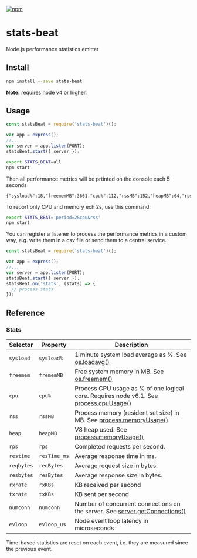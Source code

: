[![npm](https://img.shields.io/npm/v/stats-beat.svg)](https://www.npmjs.com/package/stats-beat)

# stats-beat

Node.js performance statistics emitter

## Install

```sh
npm install --save stats-beat
```

**Note:** requires node v4 or higher.

## Usage

```js
const statsBeat = require('stats-beat')();

var app = express();
//...
var server = app.listen(PORT);
statsBeat.start({ server });
```

```sh
export STATS_BEAT=all
npm start
```

Then all performance metrics will be prtinted on the console each 5 seconds
```
{"sysload%":18,"freememMB":3661,"cpu%":112,"rssMB":152,"heapMB":64,"rps":3149,"resTime_ms":20.887753158529616,"reqBytes":116,"resBytes":114849,"rxKBs":365,"txKBs":361653,"numconn":80,"evloop_us":6646}
```

To report only CPU and memory ech 2s, use this command:
```sh
export STATS_BEAT='period=2&cpu&rss'
npm start
```

You can register a listener to process the performance metrics in a custom way, 
e.g. write them in a csv file or send them to a central service.

```js
const statsBeat = require('stats-beat')();

var app = express();
//...
var server = app.listen(PORT);
statsBeat.start({ server });
statsBeat.on('stats', (stats) => {
  // process stats
});
```

## Reference

### Stats

| Selector   | Property     | Description                            |
|------------|--------------|----------------------------------------|
| `sysload`  | `sysload%`   | 1 minute system load average as %. See [os.loadavg()](https://nodejs.org/api/os.html#os_os_loadavg) |
| `freemem`  | `frememMB`   | Free system memory in MB. See [os.freemem()](https://nodejs.org/api/os.html#os_os_freemem) |
| `cpu`      | `cpu%`       | Process CPU usage as % of one logical core. Requires node v6.1. See [process.cpuUsage()](https://nodejs.org/api/process.html#process_process_cpuusage_previousvalue) |
| `rss`      | `rssMB`      | Process memory (resident set size) in MB. See [process.memoryUsage()](https://nodejs.org/api/process.html#process_process_memoryusage) |
| `heap`     | `heapMB`     | V8 heap used. See [process.memoryUsage()](https://nodejs.org/api/process.html#process_process_memoryusage) |
| `rps`      | `rps`        | Completed requests per second. |
| `restime`  | `resTime_ms` | Average response time in ms. |
| `reqbytes` | `reqBytes`   | Average request size in bytes. |
| `resbytes` | `resBytes`   | Average response size in bytes. |
| `rxrate`   | `rxKBs`      | KB received per second |
| `txrate`   | `txKBs`      | KB sent per second |
| `numconn`  | `numconn`    | Number of concurrent connections on the server. See [server.getConnections()](https://nodejs.org/api/net.html#net_server_getconnections_callback) |
| `evloop`   | `evloop_us`  | Node event loop latency in microseconds |

Time-based statistics are reset on each event, i.e. they are measured since the previous event.
